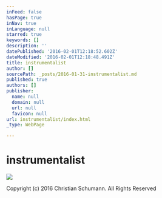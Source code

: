 ```yaml
---
inFeed: false
hasPage: true
inNav: true
inLanguage: null
starred: true
keywords: []
description: ''
datePublished: '2016-02-01T12:18:52.602Z'
dateModified: '2016-02-01T12:18:48.491Z'
title: instrumentalist
author: []
sourcePath: _posts/2016-01-31-instrumentalist.md
published: true
authors: []
publisher:
  name: null
  domain: null
  url: null
  favicon: null
url: instrumentalist/index.html
_type: WebPage

---
```

# instrumentalist
![](https://s3-us-west-2.amazonaws.com/the-grid-img/p/cdfdd96e3f5d09dc1efd4e46cf7f2ffcaf3327f1.jpg)

Copyright (c) 2016 Christian Schumann. All Rights Reserved